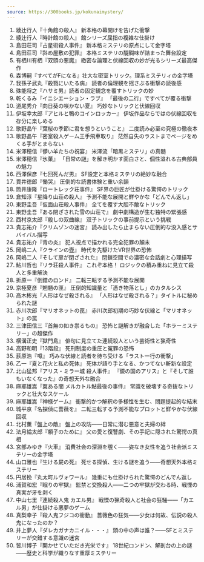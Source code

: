 ```yaml
---
source: https://300books.jp/kokunaimystery/
---
```


1. 綾辻行人『十角館の殺人』 新本格の幕開けを告げた衝撃
2. 綾辻行人『時計館の殺人』 館シリーズ屈指の複雑な仕掛け
3. 島田荘司『占星術殺人事件』 新本格ミステリの原点にして金字塔
4. 島田荘司『斜め屋敷の犯罪』 本格ミステリの醍醐味が詰まった舞台設定
5. 有栖川有栖『双頭の悪魔』 緻密な論理と伏線回収の妙が光るシリーズ最高傑作
6. 森博嗣『すべてがFになる』壮大な密室トリック。理系ミステリィの金字塔
7. 我孫子武丸『殺戮にいたる病』 読者の倫理観を揺さぶる衝撃の読後感
8. 殊能将之『ハサミ男』読者の固定観念を覆すトリックの妙
9. 乾くるみ『イニシエーション・ラブ』 「最後の二行」ですべてが覆る衝撃
10. 道尾秀介『向日葵の咲かない夏』 巧妙なトリックと伏線回収
11. 伊坂幸太郎『アヒルと鴨のコインロッカー』 伊坂作品ならではの伏線回収を存分に楽しめる
12. 歌野晶午『葉桜の季節に君を想うということ』 二度読み必至の究極の徹夜本
13. 歌野晶午『密室殺人ゲーム王手飛車取り』 茫然自失のラストまでページをめくる手がとまらない
14. 米澤穂信『儚い羊たちの祝宴』 米澤流「暗黒ミステリ」の真髄
15. 米澤穂信『氷菓』 「日常の謎」を解き明かす面白さと、個性溢れる古典部員の魅力
16. 西澤保彦『七回死んだ男』 SF設定と本格ミステリの絶妙な融合
17. 貫井徳郎『慟哭』 圧倒的な読書体験と重い余韻
18. 筒井康隆『ロートレック荘事件』 SF界の巨匠が仕掛ける驚愕のトリック
19. 倉知淳『星降り山荘の殺人』 予測不能な展開と鮮やかな「どんでん返し」
20. 東野圭吾『仮面山荘殺人事件』 全てを覆す大胆不敵なトリック
21. 東野圭吾『ある閉ざされた雪の山荘で』 劇中劇構造が生む独特の緊張感
22. 西村京太郎『殺しの双曲線』 双子トリックの事前提示という挑戦
23. 貴志祐介『クリムゾンの迷宮』 読み出したら止まらない圧倒的な没入感とサバイバル描写
24. 貴志祐介『青の炎』 犯人視点で描かれる完全犯罪の顛末
25. 岡嶋二人『クラインの壺』 時代を先駆けたVR世界の恐怖
26. 岡嶋二人『そして扉が閉ざされた』 閉鎖空間での濃密な会話劇と心理描写
27. 鮎川哲也『リラ荘殺人事件』 これぞ本格！ ロジックの積み重ねに見立て殺人と多重解決
28. 折原一『倒錯のロンド』 二転三転する予測不能な展開
29. 京極夏彦『魍魎の匣』 圧倒的知識量と「憑き物落とし」のカタルシス
30. 高木彬光『人形はなぜ殺される』 「人形はなぜ殺される？」タイトルに秘められた謎
31. 赤川次郎『マリオネットの罠』 赤川次郎初期の巧妙な伏線と「マリオネット」の罠
32. 三津田信三『首無の如き祟るもの』 恐怖と謎解きが融合した「ホラーミステリー」の超傑作
33. 横溝正史『獄門島』 俳句に見立てた連続殺人という芸術性と猟奇性
34. 高野和明『13階段』 死刑制度の重圧と冤罪の恐怖
35. 荻原浩『噂』 巧みな伏線と読者を待ち受ける「ラスト一行の衝撃」
36. 乙一『夏と花火と私の死体』 死体が語り手となる、かつてない斬新な設定
37. 北山猛邦『アリス・ミラー城 殺人事件』 『鏡の国のアリス』と『そして誰もいなくなった』の奇想天外な融合
38. 麻耶雄嵩『翼ある闇 メルカトル鮎最後の事件』 常識を破壊する奇抜なトリックと壮大なスケール
39. 麻耶雄嵩『神様ゲーム』 衝撃的かつ解釈の多様性を生む、問題提起的な結末
40. 城平京『名探偵に薔薇を』 二転三転する予測不能なプロットと鮮やかな伏線回収
41. 北村薫『盤上の敵』 盤上の攻防――日常に潜む悪意と夫婦の絆
42. 法月綸太郎『頼子のために』 父の愛と復讐劇、その手記に隠された驚愕の真相
43. 宮部みゆき『火車』 消費社会の深淵を覗く――姿なき女性を追う社会派ミステリーの金字塔
44. 山口雅也『生ける屍の死』 死せる探偵、生ける謎を追う――奇想天外本格ミステリー
45. 円居挽『丸太町ルヴォワール』 幾重にも仕掛けられた驚愕のどんでん返し
46. 浦賀和宏『眠りの牢獄』 監禁と交換殺人――二つの牢獄が交わる時、戦慄の真実が牙を剥く
47. 中山七里『連続殺人鬼 カエル男』 戦慄の猟奇殺人と社会の狂騒――「カエル男」が仕掛ける悪夢のゲーム
48. 真梨幸子『殺人鬼フジコの衝動』 薔薇色の狂気――少女は何故、伝説の殺人鬼になったのか？
49. 井上夢人『ダレカガナカニイル・・・』 頭の中の声は誰？――SFとミステリーが交錯する意識の迷宮
50. 皆川博子『開かせていただき光栄です』 18世紀ロンドン、解剖台の上の謎――歴史と科学が織りなす重厚ミステリー
